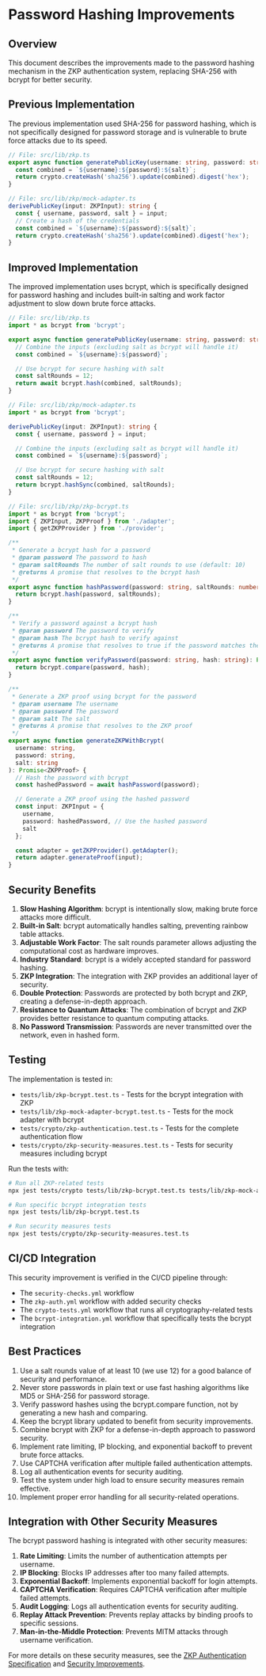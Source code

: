 # Password Hashing Improvements

## Overview

This document describes the improvements made to the password hashing mechanism in the ZKP authentication system, replacing SHA-256 with bcrypt for better security.

## Previous Implementation

The previous implementation used SHA-256 for password hashing, which is not specifically designed for password storage and is vulnerable to brute force attacks due to its speed.

```typescript
// File: src/lib/zkp.ts
export async function generatePublicKey(username: string, password: string, salt: string): Promise<string> {
  const combined = `${username}:${password}:${salt}`;
  return crypto.createHash('sha256').update(combined).digest('hex');
}
```

```typescript
// File: src/lib/zkp/mock-adapter.ts
derivePublicKey(input: ZKPInput): string {
  const { username, password, salt } = input;
  // Create a hash of the credentials
  const combined = `${username}:${password}:${salt}`;
  return crypto.createHash('sha256').update(combined).digest('hex');
}
```

## Improved Implementation

The improved implementation uses bcrypt, which is specifically designed for password hashing and includes built-in salting and work factor adjustment to slow down brute force attacks.

```typescript
// File: src/lib/zkp.ts
import * as bcrypt from 'bcrypt';

export async function generatePublicKey(username: string, password: string, salt: string): Promise<string> {
  // Combine the inputs (excluding salt as bcrypt will handle it)
  const combined = `${username}:${password}`;

  // Use bcrypt for secure hashing with salt
  const saltRounds = 12;
  return await bcrypt.hash(combined, saltRounds);
}
```

```typescript
// File: src/lib/zkp/mock-adapter.ts
import * as bcrypt from 'bcrypt';

derivePublicKey(input: ZKPInput): string {
  const { username, password } = input;

  // Combine the inputs (excluding salt as bcrypt will handle it)
  const combined = `${username}:${password}`;

  // Use bcrypt for secure hashing with salt
  const saltRounds = 12;
  return bcrypt.hashSync(combined, saltRounds);
}
```

```typescript
// File: src/lib/zkp/zkp-bcrypt.ts
import * as bcrypt from 'bcrypt';
import { ZKPInput, ZKPProof } from './adapter';
import { getZKPProvider } from './provider';

/**
 * Generate a bcrypt hash for a password
 * @param password The password to hash
 * @param saltRounds The number of salt rounds to use (default: 10)
 * @returns A promise that resolves to the bcrypt hash
 */
export async function hashPassword(password: string, saltRounds: number = 10): Promise<string> {
  return bcrypt.hash(password, saltRounds);
}

/**
 * Verify a password against a bcrypt hash
 * @param password The password to verify
 * @param hash The bcrypt hash to verify against
 * @returns A promise that resolves to true if the password matches the hash
 */
export async function verifyPassword(password: string, hash: string): Promise<boolean> {
  return bcrypt.compare(password, hash);
}

/**
 * Generate a ZKP proof using bcrypt for the password
 * @param username The username
 * @param password The password
 * @param salt The salt
 * @returns A promise that resolves to the ZKP proof
 */
export async function generateZKPWithBcrypt(
  username: string,
  password: string,
  salt: string
): Promise<ZKPProof> {
  // Hash the password with bcrypt
  const hashedPassword = await hashPassword(password);

  // Generate a ZKP proof using the hashed password
  const input: ZKPInput = {
    username,
    password: hashedPassword, // Use the hashed password
    salt
  };

  const adapter = getZKPProvider().getAdapter();
  return adapter.generateProof(input);
}
```

## Security Benefits

1. **Slow Hashing Algorithm**: bcrypt is intentionally slow, making brute force attacks more difficult.
2. **Built-in Salt**: bcrypt automatically handles salting, preventing rainbow table attacks.
3. **Adjustable Work Factor**: The salt rounds parameter allows adjusting the computational cost as hardware improves.
4. **Industry Standard**: bcrypt is a widely accepted standard for password hashing.
5. **ZKP Integration**: The integration with ZKP provides an additional layer of security.
6. **Double Protection**: Passwords are protected by both bcrypt and ZKP, creating a defense-in-depth approach.
7. **Resistance to Quantum Attacks**: The combination of bcrypt and ZKP provides better resistance to quantum computing attacks.
8. **No Password Transmission**: Passwords are never transmitted over the network, even in hashed form.

## Testing

The implementation is tested in:

- `tests/lib/zkp-bcrypt.test.ts` - Tests for the bcrypt integration with ZKP
- `tests/lib/zkp-mock-adapter-bcrypt.test.ts` - Tests for the mock adapter with bcrypt
- `tests/crypto/zkp-authentication.test.ts` - Tests for the complete authentication flow
- `tests/crypto/zkp-security-measures.test.ts` - Tests for security measures including bcrypt

Run the tests with:

```bash
# Run all ZKP-related tests
npx jest tests/crypto tests/lib/zkp-bcrypt.test.ts tests/lib/zkp-mock-adapter-bcrypt.test.ts

# Run specific bcrypt integration tests
npx jest tests/lib/zkp-bcrypt.test.ts

# Run security measures tests
npx jest tests/crypto/zkp-security-measures.test.ts
```

## CI/CD Integration

This security improvement is verified in the CI/CD pipeline through:

- The `security-checks.yml` workflow
- The `zkp-auth.yml` workflow with added security checks
- The `crypto-tests.yml` workflow that runs all cryptography-related tests
- The `bcrypt-integration.yml` workflow that specifically tests the bcrypt integration

## Best Practices

1. Use a salt rounds value of at least 10 (we use 12) for a good balance of security and performance.
2. Never store passwords in plain text or use fast hashing algorithms like MD5 or SHA-256 for password storage.
3. Verify password hashes using the bcrypt.compare function, not by generating a new hash and comparing.
4. Keep the bcrypt library updated to benefit from security improvements.
5. Combine bcrypt with ZKP for a defense-in-depth approach to password security.
6. Implement rate limiting, IP blocking, and exponential backoff to prevent brute force attacks.
7. Use CAPTCHA verification after multiple failed authentication attempts.
8. Log all authentication events for security auditing.
9. Test the system under high load to ensure security measures remain effective.
10. Implement proper error handling for all security-related operations.

## Integration with Other Security Measures

The bcrypt password hashing is integrated with other security measures:

1. **Rate Limiting**: Limits the number of authentication attempts per username.
2. **IP Blocking**: Blocks IP addresses after too many failed attempts.
3. **Exponential Backoff**: Implements exponential backoff for login attempts.
4. **CAPTCHA Verification**: Requires CAPTCHA verification after multiple failed attempts.
5. **Audit Logging**: Logs all authentication events for security auditing.
6. **Replay Attack Prevention**: Prevents replay attacks by binding proofs to specific sessions.
7. **Man-in-the-Middle Protection**: Prevents MITM attacks through username verification.

For more details on these security measures, see the [ZKP Authentication Specification](../zkp-authentication.md) and [Security Improvements](../../specs/security-improvements-zkp-auth.md).
